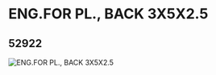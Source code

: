 # ENG.FOR PL., BACK 3X5X2.5
## 52922
![ENG.FOR PL., BACK 3X5X2.5](https://lc-www-live-s.legocdn.com/media/bricks/5/2/4264945.jpg)